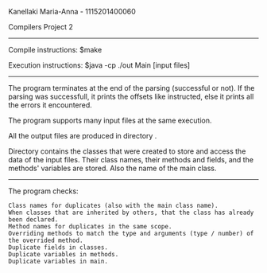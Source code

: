 Kanellaki Maria-Anna  -  1115201400060

Compilers Project 2

-----------------


Compile instructions: $make

Execution instructions: $java -cp ./out Main [input files]

-----------------

The program terminates at the end of the parsing (successful or not). If the parsing was successfull, it prints the 
offsets like instructed, else it prints all the errors it encountered.

The program supports many input files at the same execution.

All the output files are produced in directory <out>.

Directory <Symbols> contains the classes that were created to store and access the data of the input files. Their class 
names, their methods and fields, and the methods' variables are stored. Also the name of the main class.

-----------------

The program checks:
    
    Class names for duplicates (also with the main class name).
    When classes that are inherited by others, that the class has already been declared.
    Method names for duplicates in the same scope.
    Overriding methods to match the type and arguments (type / number) of the overrided method.
    Duplicate fields in classes.
    Duplicate variables in methods.
    Duplicate variables in main.